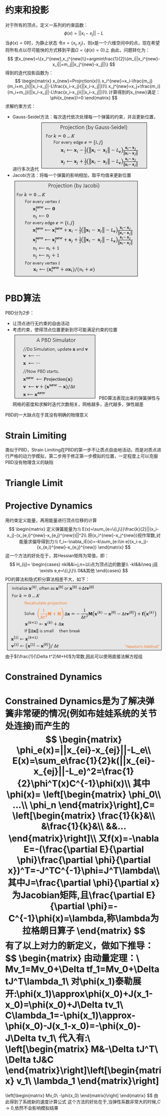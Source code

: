 # 约束和投影
对于所有的顶点，定义一系列的约束函数：
$$
\phi(x)=||x_i-x_j||-L
$$
当$\phi(x)=0$时，为静止状态
令$x=\{x_i,x_j\}$，则$x$是一个六维空间中的点，现在希望将所有点以尽可能快的方式移到平面$\Omega=\{\phi(x)=0\}$上
由此，问题转化为：
$$
求x_{new}=\{x_i^{new},x_j^{new}\}=argmin\frac{1}{2}\{m_i||x_i^{new}-x_i||+m_j||x_j^{new}-x_j||\}
$$
得到的迭代投影函数为：
$$
\begin{matrix}
x_{new}=Projrction(x)\\
x_i^{new}=x_i-\frac{m_j}{m_i+m_j}(||x_i-x_j||-L\frac{x_i-x_j}{||x_i-x_j||})\\
x_j^{new}=x_j+\frac{m_i}{m_i+m_j}(||x_i-x_j||-L\frac{x_i-x_j}{||x_i-x_j||})\\
计算得到的x_{new}满足：
\phi(x_{new})=0
\end{matrix}
$$
求解约束方式：
+ Gauss-Seidel方法：每次迭代依次处理每一个弹簧的约束，并且更新位置，进行多次迭代
![](基于物理的计算机动画/布料模拟/10.png)
+ Jacobi方法：将每一个弹簧的影响相加，取平均值来更新位置
![](基于物理的计算机动画/布料模拟/11.png)

# PBD算法
PBD分为2步：
+ 让顶点进行无约束的自由活动
+ 考虑约束，使得顶点位置更新到尽可能满足约束的位置
![](基于物理的计算机动画/布料模拟/12.png)
PBD算法表现出来的弹簧弹性与网格的密度和求解时迭代次数相关，网格越多，迭代越多，弹性越差

PBD的一大缺点在于其没有明确的物理意义

# Strain Limiting
类似于PBD，Strain Limiting在PBD的第一步不让质点自由地活动，而是对质点进行严格的动力学模拟，第二步用于修正第一步模拟的位置，一定程度上可以克服PBD没有物理含义的缺陷

# Triangle Limit


# Projective Dynamics
用约束定义能量，再用能量进行顶点位移的计算
$$
\begin{matrix}
定义弹簧能量为:\\
E(x)=\sum_{e=\{i,j\}}\frac{k}{2}||(x_i-x_j)-(x_{e,i}^{new}-x_{e,j}^{new})||^2\\
将(x_i^{new}-x_j^{new})视作常数,对能量求偏导得到力:\\
f_i=-\nabla_iE(x)=-k\sum_{e:i\in e}(x_i-x_j)-(x_{e,i}^{new}-x_{e,j}^{new})
\end{matrix}
$$
这一个方法的好处在于，其Hessian矩阵为常值，即：
$$
H_{ij}=
\begin{cases}
nkI&&i=j,n=以i点为顶点边的数量\\
-kI&&i\neq j且\exists e,e=\{i,j\}\\
0&&其他
\end{cases}
$$
PD的算法和隐式积分算法相差不大，如下：
![](14.png)
由于$(\frac{1}{\Delta t^2}M+H)$为常数,因此可以使用直接法解方程组

# Constrained Dynamics
Constrained Dynamics是为了解决弹簧非常硬的情况(例如布娃娃系统的关节处连接)而产生的
$$
\begin{matrix}
\phi_e(x)=||x_{ei}-x_{ej}||-L_e\\
E(x)=\sum_e\frac{1}{2}k(||x_{ei}-x_{ej}||-L_e)^2=\frac{1}{2}\phi^T(x)C^{-1}\phi(x)\\
其中\phi(x)=
\left[\begin{matrix}
\phi_0\\
...\\
\phi_n
\end{matrix}\right],C=
\left[\begin{matrix}
\frac{1}{k}&\\
&\frac{1}{k}&\\
&&...
\end{matrix}\right]\\
又f(x)=-\nabla E=-(\frac{\partial E}{\partial \phi}\frac{\partial \phi}{\partial x})^T=-J^TC^{-1}\phi=J^T\lambda\\
其中J=\frac{\partial \phi}{\partial x}为Jacobian矩阵,且\frac{\partial E}{\partial \phi}=-C^{-1}\phi(x)=\lambda,称\lambda为拉格朗日算子
\end{matrix}
$$
有了以上对力的新定义，做如下推导：
$$
\begin{matrix}
由动量定理：\\
Mv_1=Mv_0+\Delta tf_1=Mv_0+\Delta tJ^T\lambda_1\\
对\phi(x_1)泰勒展开:\phi(x_1)\approx\phi(x_0)+J(x_1-x_0)=\phi(x_0)+J\Delta tv_1\\
C\lambda_1=-\phi(x_1)\approx-\phi(x_0)-J(x_1-x_0)=-\phi(x_0)-J\Delta tv_1\\
代入有:\\
\left[\begin{matrix}
M&-\Delta tJ^T\\
\Delta tJ&C
\end{matrix}\right]\left[\begin{matrix}
v_1\\
\lambda_1
\end{matrix}\right]
=
\left[\begin{matrix}
Mv_0\\
-\phi(x_0)
\end{matrix}\right]
\end{matrix}
$$
由此得到了系统新的速度计算公式
这个方法的好处在于,当弹性系数非常大的时候,$C\rightarrow0$,依然不会影响模拟结果
